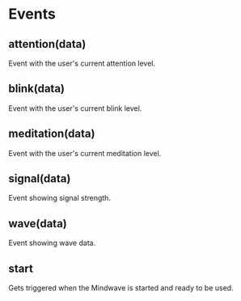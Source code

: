 # Events

## attention(data)

Event with the user's current attention level.

## blink(data)

Event with the user's current blink level.

## meditation(data)

Event with the user's current meditation level.

## signal(data)

Event showing signal strength.

## wave(data)

Event showing wave data.

## start

Gets triggered when the Mindwave is started and ready to be used.

